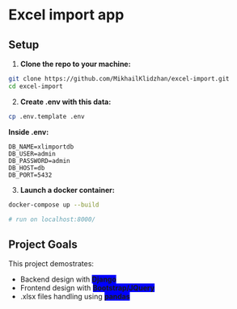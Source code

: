 # Excel import app

## Setup

1. **Clone the repo to your machine:**

```bash
git clone https://github.com/MikhailKlidzhan/excel-import.git
cd excel-import
```

2. **Create .env with this data:**

```bash
cp .env.template .env
```

**Inside .env:**

```
DB_NAME=xlimportdb
DB_USER=admin
DB_PASSWORD=admin
DB_HOST=db
DB_PORT=5432
```

3. **Launch a docker container:**

```bash
docker-compose up --build

# run on localhost:8000/
```

## Project Goals

This project demostrates:

- Backend design with <span style='background-color: blue;'>**Django**</span>
- Frontend design with <span style='background-color: blue;'>**Bootstrap/JQuery**</span>
- .xlsx files handling using <span style='background-color: blue;'>**pandas**</span>
